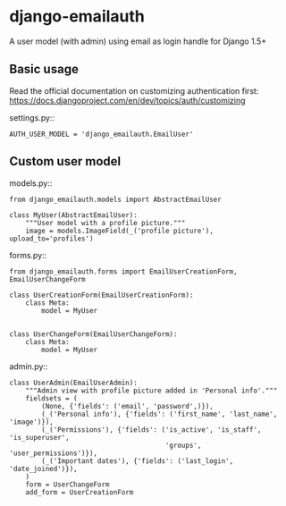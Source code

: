 django-emailauth
================

A user model (with admin) using email as login handle for Django 1.5+

Basic usage
-----------

Read the official documentation on customizing authentication first:
https://docs.djangoproject.com/en/dev/topics/auth/customizing

settings.py::

    AUTH_USER_MODEL = 'django_emailauth.EmailUser'


Custom user model
-----------------

models.py::

    from django_emailauth.models import AbstractEmailUser

    class MyUser(AbstractEmailUser):
        """User model with a profile picture."""
        image = models.ImageField(_('profile picture'), upload_to='profiles')

forms.py::

    from django_emailauth.forms import EmailUserCreationForm, EmailUserChangeForm

    class UserCreationForm(EmailUserCreationForm):
        class Meta:
            model = MyUser


    class UserChangeForm(EmailUserChangeForm):
        class Meta:
            model = MyUser

admin.py::

    class UserAdmin(EmailUserAdmin):
        """Admin view with profile picture added in 'Personal info'."""
        fieldsets = (
            (None, {'fields': ('email', 'password',)}),
            (_('Personal info'), {'fields': ('first_name', 'last_name', 'image')}),
            (_('Permissions'), {'fields': ('is_active', 'is_staff', 'is_superuser',
                                           'groups', 'user_permissions')}),
            (_('Important dates'), {'fields': ('last_login', 'date_joined')}),
        )
        form = UserChangeForm
        add_form = UserCreationForm
